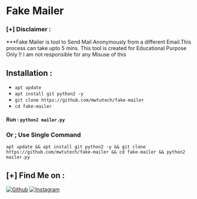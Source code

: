 # Fake Mailer

### [+] Disclaimer :
***Fake Mailer is tool to Send Mail Anonymously from a different Email.This process can take upto 5 mins. This tool is created for Educational Purpose Only !! I am not responsible for any Misuse of this 

## Installation :
* `apt update`
* `apt install git python2 -y`
* `git clone https://github.com/mwtutech/fake-mailer`
* `cd fake-mailer`

#### Run : `python2 mailer.py`

### Or ; Use Single Command
```
apt update && apt install git python2 -y && git clone https://github.com/mwtutech/fake-mailer && cd fake-mailer && python2 mailer.py
```

## [+] Find Me on :
[![Github](https://img.shields.io/badge/Github-HTR--TECH-green?style=for-the-badge&logo=github)](https://github.com/mwtu)
[![Instagram](https://img.shields.io/badge/IG-%40tahmid.rayat-red?style=for-the-badge&logo=instagram)](https://www.instagram.com/mwtuofficial)
